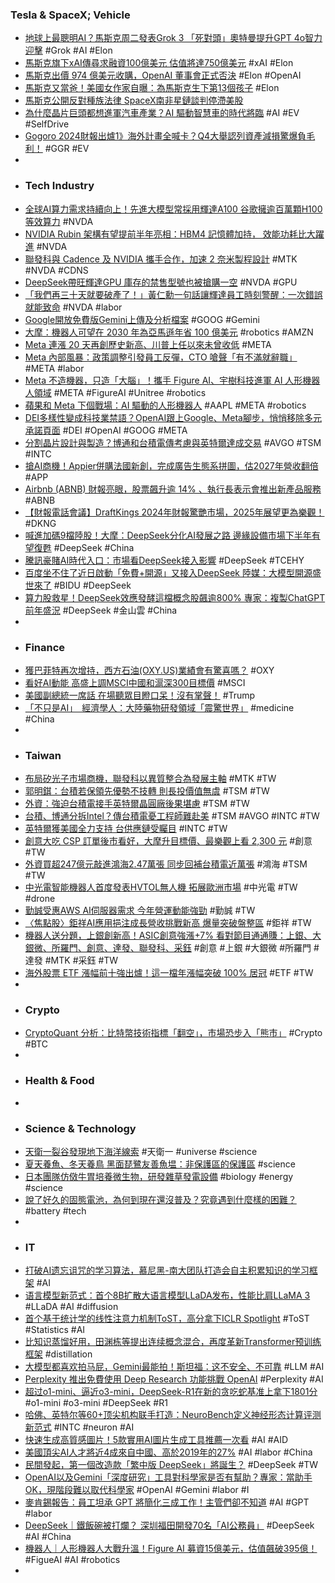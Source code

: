 ### Tesla & SpaceX; Vehicle
- [地球上最聰明AI？馬斯克周二發表Grok 3 「死對頭」奧特曼提升GPT 4o智力迎擊](https://news.cnyes.com/news/id/5863564) #Grok #AI #Elon
- [馬斯克旗下xAI傳尋求融資100億美元 估值將達750億美元](https://news.cnyes.com/news/id/5863539) #xAI #Elon
- [馬斯克出價 974 億美元收購，OpenAI 董事會正式否決](https://finance.technews.tw/2025/02/17/openai-is-not-for-sale/) #Elon #OpenAI
- [馬斯克又當爸！美國女作家自曝：為馬斯克生下第13個孩子](https://news.cnyes.com/news/id/5863435) #Elon
- [馬斯克公開反對種族法律 SpaceX南非星鏈談判停滯美股](http://www.aastocks.com/tc/usq/news/comment.aspx?source=AAFN&id=NOW.1417188)
- [為什麼晶片巨頭都想進軍汽車產業？AI 驅動智慧車的時代將臨](https://technews.tw/2025/02/17/why-are-chip-giants-rushing-into-the-automotive-industry-the-rise-of-ai-driven-smart-cars/) #AI #EV #SelfDrive
- [Gogoro 2024財報出爐1》海外計畫全喊卡？Q4大舉認列資產減損驚爆負毛利！](https://www.wealth.com.tw/articles/22a8f5fe-a62a-41c3-8f25-5caeb172464b) #GGR #EV
-
- ### Tech Industry
- [全球AI算力需求持續向上！先進大模型常採用輝達A100 谷歌擁逾百萬顆H100等效算力](https://news.cnyes.com/news/id/5863857) #NVDA
- [NVIDIA Rubin 架構有望提前半年亮相：HBM4 記憶體加持， 效能功耗比大躍進](https://www.techbang.com/posts/120928-nvidia-rubin-hbm4) #NVDA
- [聯發科與 Cadence 及 NVIDIA 攜手合作，加速 2 奈米製程設計](https://technews.tw/2025/02/17/mediatek-collaborates-with-cadence-and-nvidia/) #MTK #NVDA #CDNS
- [DeepSeek帶旺輝達GPU 庫存的禁售型號也被搶購一空](https://news.cnyes.com/news/id/5863537) #NVDA #GPU
- [「我們再三十天就要破產了！」黃仁勳一句話讓輝達員工時刻警醒：一次錯誤就能致命](https://www.bnext.com.tw/article/82313/nvidia-30-days-bankrupt) #NVDA #labor
- [Google開放免費版Gemini上傳及分析檔案](https://www.ithome.com.tw/news/167388) #GOOG #Gemini
- [大摩：機器人可望在 2030 年為亞馬遜年省 100 億美元](https://technews.tw/2025/02/17/robots-could-save-amazon-10-billion-a-year-by-2030/) #robotics #AMZN
- [Meta 連漲 20 天再創歷史新高、川普上任以來未曾收低](https://finance.technews.tw/2025/02/17/meta-stock-price-new-high/) #META
- [Meta 內部風暴：政策調整引發員工反彈，CTO 嗆聲「有不滿就辭職」](https://www.techbang.com/posts/121439-meta-employees-expressed-disrespect-for-the-companys-policies) #META #labor
- [Meta 不造機器，只造「大腦」！攜手 Figure AI、宇樹科技進軍 AI 人形機器人領域](https://uanalyze.com.tw/articles/9373710572) #META #FigureAI #Unitree #robotics
- [蘋果和 Meta 下個戰場：AI 驅動的人形機器人](https://technews.tw/2025/02/17/ai-powered-humanoid-robots/) #AAPL #META #robotics
- [DEI多樣性變成科技業禁語？OpenAI跟上Google、Meta腳步，悄悄移除多元承諾頁面](https://dq.yam.com/post/16436) #DEI #OpenAI #GOOG #META
- [分割晶片設計與製造？博通和台積電傳考慮與英特爾達成交易](https://finance.technews.tw/2025/02/16/broadcom-tsmc/) #AVGO #TSM #INTC
- [搶AI商機！Appier併購法國新創，完成廣告生態系拼圖，估2027年營收翻倍](https://tw.news.yahoo.com/搶ai商機-appier併購法國新創-完成廣告生態系拼圖-估2027年營收翻倍-060002120.html) #APP
- [Airbnb (ABNB) 財報亮眼，股票飆升逾 14% 、執行長表示會推出新產品服務](https://abmedia.io/airbnb-stock-soar) #ABNB
- [【財報電話會議】DraftKings 2024年財報驚艷市場，2025年展望更為樂觀！](https://www.cmoney.tw/notes/note-detail.aspx?nid=905199) #DKNG
- [喊進加碼9檔陸股！大摩：DeepSeek分化AI發展之路 邊緣設備市場下半年有望復甦](https://news.cnyes.com/news/id/5863563) #DeepSeek #China
- [騰訊豪賭AI時代入口：市場看DeepSeek接入影響](https://news.cnyes.com/news/id/5864128) #DeepSeek #TCEHY
- [百度坐不住了近日啟動「免費+開源」又接入DeepSeek 陸媒：大模型開源盛世來了](https://news.cnyes.com/news/id/5864167) #BIDU #DeepSeek
- [算力股救星！DeepSeek效應發酵這檔概念股飆逾800% 專家：複製ChatGPT前年盛況](https://news.cnyes.com/news/id/5863818) #DeepSeek #金山雲 #China
-
- ### Finance
- [獲巴菲特再次增持，西方石油(OXY.US)業績會有驚喜嗎？](https://hk.investing.com/news/stock-market-news/article-803909) #OXY
- [看好AI動能 高盛上調MSCI中國和滬深300目標價](https://news.cnyes.com/news/id/5864168) #MSCI
- [美國副總統一席話 在場聽眾目瞪口呆！沒有掌聲！](https://news.cnyes.com/news/id/5863498) #Trump
- [「不只是AI」　經濟學人：大陸藥物研發領域「震驚世界」](https://www.ettoday.net/news/20250217/2910346.htm) #medicine #China
-
- ### Taiwan
- [布局矽光子市場商機，聯發科以異質整合為發展主軸](https://technews.tw/2025/02/17/mediatek-focuses-on-heterogeneous-integration-technology/) #MTK #TW
- [郭明錤：台積若保領先優勢不技轉 則長投價值無虞](https://technews.tw/2025/02/17/as-long-as-tsmc-maintains-its-leading-edge-long-term-value-is-secure/) #TSM #TW
- [外資：強迫台積電接手英特爾晶圓廠後果堪慮](https://technews.tw/2025/02/17/intel-has-become-a-political-pawn-but-it-may-not-need-trump-or-a-deal-with-tsmc/) #TSM #TW
- [台積、博通分拆Intel？傳台積電憂工程師難赴美](https://www.moneydj.com/kmdj/news/newsviewer.aspx?a=f7d43eb1-a1ca-49ab-97d4-edf3dd09ac2f) #TSM #AVGO #INTC #TW
- [英特爾獲美國全力支持 台供應鏈受矚目](https://news.cnyes.com/news/id/5863465) #INTC #TW
- [創意大吃 CSP 訂單後市看好，大摩升目標價、最樂觀上看 2,300 元](https://technews.tw/2025/02/17/morgan-stanley-see-guc-2024-q4/) #創意 #TW
- [外資買超247億元敲進鴻海2.47萬張 同步回補台積電近萬張](https://news.cnyes.com/news/id/5864678) #鴻海 #TSM #TW
- [中光電智能機器人首度發表HVTOL無人機 拓展歐洲市場](https://news.cnyes.com/news/id/5864589) #中光電 #TW #drone
- [勤誠受惠AWS AI伺服器需求 今年營運動能強勁](https://news.cnyes.com/news/id/5864477) #勤誠 #TW
- [〈焦點股〉鉅祥AI應用挹注成長營收挑戰新高 爆量突破盤整區](https://news.cnyes.com/news/id/5864113) #鉅祥 #TW
- [機器人送分題，上銀創新高！ASIC創意強漲+7% 看對節目通通賺：上銀、大銀微、所羅門、創意、達發、聯發科、采鈺](https://news.cnyes.com/news/id/5864380) #創意 #上銀 #大銀微 #所羅門 #達發 #MTK #采鈺 #TW
- [海外股票 ETF 漲幅前十強出爐！這一檔年漲幅突破 100% 居冠](https://finance.technews.tw/2025/02/16/the-increase-exceeded-100/) #ETF #TW
-
- ### Crypto
- [CryptoQuant 分析：比特幣技術指標「翻空」，市場恐步入「熊市」](https://blockcast.it/2025/02/17/bitcoin-metric-flips-red-as-analysis-warns-of-bearish-phase-next/) #Crypto #BTC
-
- ### Health & Food
-
- ### Science & Technology
- [天衛一裂谷發現地下海洋線索](https://technews.tw/2025/02/17/deep-chasms-could-lead-to-a-hidden-ocean-on-uranuss-moon-ariel/) #天衛一 #universe #science
- [夏天養魚、冬天養鳥 黑面琵鷺友善魚塭：非保護區的保護區](https://e-info.org.tw/node/240758) #science
- [日本團隊仿傚牛胃培養微生物，研發雜草發電設備](https://technews.tw/2025/02/17/cattle-rumen-power-generation-equipment/) #biology #energy #science
- [說了好久的固態電池，為何到現在還沒普及？究竟遇到什麼樣的困難？](https://www.inside.com.tw/article/37573-why-soild-battery-haven-t-popular-yet) #battery #tech
-
- ### IT
- [打破AI遗忘诅咒的学习算法，慕尼黑-南大团队打造会自主积累知识的学习框架](https://www.jiqizhixin.com/articles/2025-02-17-7) #AI
- [语言模型新范式：首个8B扩散大语言模型LLaDA发布，性能比肩LLaMA 3](https://www.jiqizhixin.com/articles/2025-02-17-3) #LLaDA #AI #diffusion
- [首个基于统计学的线性注意力机制ToST，高分拿下ICLR Spotlight](https://www.jiqizhixin.com/articles/2025-02-17-2) #ToST #Statistics #AI
- [比知识蒸馏好用，田渊栋等提出连续概念混合，再度革新Transformer预训练框架](https://www.jiqizhixin.com/articles/2025-02-16-3) #distillation
- [大模型都喜欢拍马屁，Gemini最能拍！斯坦福：这不安全、不可靠](https://www.jiqizhixin.com/articles/2025-02-15-4) #LLM #AI
- [Perplexity 推出免費使用 Deep Research 功能挑戰 OpenAI](https://www.newmobilelife.com/2025/02/16/perplexity-deep-research-free-to-use/) #Perplexity #AI
- [超过o1-mini、逼近o3-mini，DeepSeek-R1在新的贪吃蛇基准上拿下1801分](https://www.jiqizhixin.com/articles/2025-02-17-10) #o1-mini #o3-mini #DeepSeek #R1
- [哈佛、英特尔等60+顶尖机构联手打造：NeuroBench定义神经形态计算评测新范式](https://www.jiqizhixin.com/articles/2025-02-17-8) #INTC #neuron #AI
- [快速生成高質感圖片！5款實用AI圖片生成工具推薦一次看](https://www.sogi.com.tw/articles/digitallife/6264149) #AI #AID
- [美國頂尖AI人才將近4成來自中國、高於2019年的27%](https://www.moneydj.com/kmdj/news/newsviewer.aspx?a=8c23a0b6-870a-4859-b9af-3f98e2e52d39) #AI #labor #China
- [民間發起，第一個改造款「繁中版 DeepSeek」將誕生？](https://technews.tw/2025/02/17/freedomgunpla-r1-proposal/) #DeepSeek #TW
- [OpenAI以及Gemini「深度研究」工具對科學家是否有幫助？專家：當助手OK，現階段難以取代科學家](https://www.techbang.com/posts/121369-is-openais-deep-research-tool-helpful-for-scientists-expert) #OpenAI #Gemini #labor #I
- [麥肯錫報告：員工坦承 GPT 將簡化三成工作！主管們卻不知道](https://finance.technews.tw/2025/02/16/survey-employees-think-gpt-will-simplify-30-of-their-work/) #AI #GPT #labor
- [DeepSeek｜鐵飯碗被打爛？ 深圳福田開發70名「AI公務員」](https://hk.news.yahoo.com/deepseek-鐵飯碗被打爛-深圳福田開發70名-ai公務員-042204929.html) #DeepSeek #AI #China
- [機器人｜人形機器人大戰升溫！Figure AI 募資15億美元，估值飆破395億！](https://uanalyze.com.tw/articles/8706610568) #FigueAI #AI #robotics
-